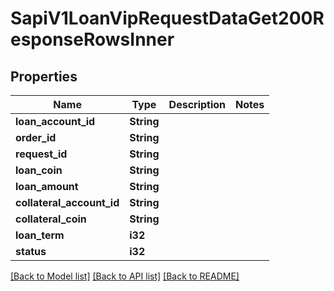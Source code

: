 # SapiV1LoanVipRequestDataGet200ResponseRowsInner

## Properties

Name | Type | Description | Notes
------------ | ------------- | ------------- | -------------
**loan_account_id** | **String** |  | 
**order_id** | **String** |  | 
**request_id** | **String** |  | 
**loan_coin** | **String** |  | 
**loan_amount** | **String** |  | 
**collateral_account_id** | **String** |  | 
**collateral_coin** | **String** |  | 
**loan_term** | **i32** |  | 
**status** | **i32** |  | 

[[Back to Model list]](../README.md#documentation-for-models) [[Back to API list]](../README.md#documentation-for-api-endpoints) [[Back to README]](../README.md)


